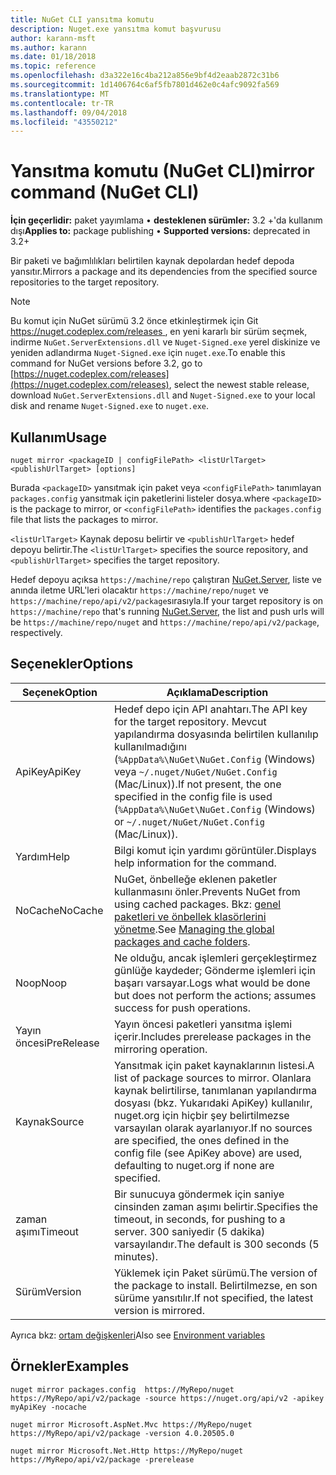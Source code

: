 ```yaml
---
title: NuGet CLI yansıtma komutu
description: Nuget.exe yansıtma komut başvurusu
author: karann-msft
ms.author: karann
ms.date: 01/18/2018
ms.topic: reference
ms.openlocfilehash: d3a322e16c4ba212a856e9bf4d2eaab2872c31b6
ms.sourcegitcommit: 1d1406764c6af5fb7801d462e0c4afc9092fa569
ms.translationtype: MT
ms.contentlocale: tr-TR
ms.lasthandoff: 09/04/2018
ms.locfileid: "43550212"
---
```

# <a name="mirror-command-nuget-cli"></a><span data-ttu-id="cdf6f-103">Yansıtma komutu (NuGet CLI)</span><span class="sxs-lookup"><span data-stu-id="cdf6f-103">mirror command (NuGet CLI)</span></span>

<span data-ttu-id="cdf6f-104">**İçin geçerlidir:** paket yayımlama &bullet; **desteklenen sürümler:** 3.2 +'da kullanım dışı</span><span class="sxs-lookup"><span data-stu-id="cdf6f-104">**Applies to:** package publishing &bullet; **Supported versions:** deprecated in 3.2+</span></span>

<span data-ttu-id="cdf6f-105">Bir paketi ve bağımlılıkları belirtilen kaynak depolardan hedef depoda yansıtır.</span><span class="sxs-lookup"><span data-stu-id="cdf6f-105">Mirrors a package and its dependencies from the specified source repositories to the target repository.</span></span>

> [!NOTE]
> <span data-ttu-id="cdf6f-106">Bu komut için NuGet sürümü 3.2 önce etkinleştirmek için Git [ https://nuget.codeplex.com/releases ](https://nuget.codeplex.com/releases), en yeni kararlı bir sürüm seçmek, indirme `NuGet.ServerExtensions.dll` ve `Nuget-Signed.exe` yerel diskinize ve yeniden adlandırma `Nuget-Signed.exe` için `nuget.exe`.</span><span class="sxs-lookup"><span data-stu-id="cdf6f-106">To enable this command for NuGet versions before 3.2, go to [https://nuget.codeplex.com/releases](https://nuget.codeplex.com/releases), select the newest stable release, download `NuGet.ServerExtensions.dll` and `Nuget-Signed.exe` to your local disk and rename `Nuget-Signed.exe` to `nuget.exe`.</span></span>

## <a name="usage"></a><span data-ttu-id="cdf6f-107">Kullanım</span><span class="sxs-lookup"><span data-stu-id="cdf6f-107">Usage</span></span>

```cli
nuget mirror <packageID | configFilePath> <listUrlTarget> <publishUrlTarget> [options]
```

<span data-ttu-id="cdf6f-108">Burada `<packageID>` yansıtmak için paket veya `<configFilePath>` tanımlayan `packages.config` yansıtmak için paketlerini listeler dosya.</span><span class="sxs-lookup"><span data-stu-id="cdf6f-108">where `<packageID>` is the package to mirror, or `<configFilePath>` identifies the `packages.config` file that lists the packages to mirror.</span></span>

<span data-ttu-id="cdf6f-109">`<listUrlTarget>` Kaynak deposu belirtir ve `<publishUrlTarget>` hedef depoyu belirtir.</span><span class="sxs-lookup"><span data-stu-id="cdf6f-109">The `<listUrlTarget>` specifies the source repository, and `<publishUrlTarget>` specifies the target repository.</span></span>

<span data-ttu-id="cdf6f-110">Hedef depoyu açıksa `https://machine/repo` çalıştıran [NuGet.Server](../hosting-packages/nuget-server.md), liste ve anında iletme URL'leri olacaktır `https://machine/repo/nuget` ve `https://machine/repo/api/v2/package`sırasıyla.</span><span class="sxs-lookup"><span data-stu-id="cdf6f-110">If your target repository is on `https://machine/repo` that's running [NuGet.Server](../hosting-packages/nuget-server.md), the list and push urls will be `https://machine/repo/nuget` and `https://machine/repo/api/v2/package`, respectively.</span></span>

## <a name="options"></a><span data-ttu-id="cdf6f-111">Seçenekler</span><span class="sxs-lookup"><span data-stu-id="cdf6f-111">Options</span></span>

| <span data-ttu-id="cdf6f-112">Seçenek</span><span class="sxs-lookup"><span data-stu-id="cdf6f-112">Option</span></span> | <span data-ttu-id="cdf6f-113">Açıklama</span><span class="sxs-lookup"><span data-stu-id="cdf6f-113">Description</span></span> |
| --- | --- |
| <span data-ttu-id="cdf6f-114">ApiKey</span><span class="sxs-lookup"><span data-stu-id="cdf6f-114">ApiKey</span></span> | <span data-ttu-id="cdf6f-115">Hedef depo için API anahtarı.</span><span class="sxs-lookup"><span data-stu-id="cdf6f-115">The API key for the target repository.</span></span> <span data-ttu-id="cdf6f-116">Mevcut yapılandırma dosyasında belirtilen kullanılıp kullanılmadığını (`%AppData%\NuGet\NuGet.Config` (Windows) veya `~/.nuget/NuGet/NuGet.Config` (Mac/Linux)).</span><span class="sxs-lookup"><span data-stu-id="cdf6f-116">If not present,  the one specified in the config file is used (`%AppData%\NuGet\NuGet.Config` (Windows) or `~/.nuget/NuGet/NuGet.Config` (Mac/Linux)).</span></span> |
| <span data-ttu-id="cdf6f-117">Yardım</span><span class="sxs-lookup"><span data-stu-id="cdf6f-117">Help</span></span> | <span data-ttu-id="cdf6f-118">Bilgi komut için yardımı görüntüler.</span><span class="sxs-lookup"><span data-stu-id="cdf6f-118">Displays help information for the command.</span></span> |
| <span data-ttu-id="cdf6f-119">NoCache</span><span class="sxs-lookup"><span data-stu-id="cdf6f-119">NoCache</span></span> | <span data-ttu-id="cdf6f-120">NuGet, önbelleğe eklenen paketler kullanmasını önler.</span><span class="sxs-lookup"><span data-stu-id="cdf6f-120">Prevents NuGet from using cached packages.</span></span> <span data-ttu-id="cdf6f-121">Bkz: [genel paketleri ve önbellek klasörlerini yönetme](../consume-packages/managing-the-global-packages-and-cache-folders.md).</span><span class="sxs-lookup"><span data-stu-id="cdf6f-121">See [Managing the global packages and cache folders](../consume-packages/managing-the-global-packages-and-cache-folders.md).</span></span> |
| <span data-ttu-id="cdf6f-122">Noop</span><span class="sxs-lookup"><span data-stu-id="cdf6f-122">Noop</span></span> | <span data-ttu-id="cdf6f-123">Ne olduğu, ancak işlemleri gerçekleştirmez günlüğe kaydeder; Gönderme işlemleri için başarı varsayar.</span><span class="sxs-lookup"><span data-stu-id="cdf6f-123">Logs what would be done but does not perform the actions; assumes success for push operations.</span></span> |
| <span data-ttu-id="cdf6f-124">Yayın öncesi</span><span class="sxs-lookup"><span data-stu-id="cdf6f-124">PreRelease</span></span> | <span data-ttu-id="cdf6f-125">Yayın öncesi paketleri yansıtma işlemi içerir.</span><span class="sxs-lookup"><span data-stu-id="cdf6f-125">Includes prerelease packages in the mirroring operation.</span></span> |
| <span data-ttu-id="cdf6f-126">Kaynak</span><span class="sxs-lookup"><span data-stu-id="cdf6f-126">Source</span></span> | <span data-ttu-id="cdf6f-127">Yansıtmak için paket kaynaklarının listesi.</span><span class="sxs-lookup"><span data-stu-id="cdf6f-127">A list of package sources to mirror.</span></span> <span data-ttu-id="cdf6f-128">Olanlara kaynak belirtilirse, tanımlanan yapılandırma dosyası (bkz. Yukarıdaki ApiKey) kullanılır, nuget.org için hiçbir şey belirtilmezse varsayılan olarak ayarlanıyor.</span><span class="sxs-lookup"><span data-stu-id="cdf6f-128">If no sources are specified, the ones defined in the config file (see ApiKey above) are used, defaulting to nuget.org if none are specified.</span></span> |
| <span data-ttu-id="cdf6f-129">zaman aşımı</span><span class="sxs-lookup"><span data-stu-id="cdf6f-129">Timeout</span></span> | <span data-ttu-id="cdf6f-130">Bir sunucuya göndermek için saniye cinsinden zaman aşımı belirtir.</span><span class="sxs-lookup"><span data-stu-id="cdf6f-130">Specifies the timeout, in seconds, for pushing to a server.</span></span> <span data-ttu-id="cdf6f-131">300 saniyedir (5 dakika) varsayılandır.</span><span class="sxs-lookup"><span data-stu-id="cdf6f-131">The default is 300 seconds (5 minutes).</span></span> |
| <span data-ttu-id="cdf6f-132">Sürüm</span><span class="sxs-lookup"><span data-stu-id="cdf6f-132">Version</span></span> | <span data-ttu-id="cdf6f-133">Yüklemek için Paket sürümü.</span><span class="sxs-lookup"><span data-stu-id="cdf6f-133">The version of the package to install.</span></span> <span data-ttu-id="cdf6f-134">Belirtilmezse, en son sürüme yansıtılır.</span><span class="sxs-lookup"><span data-stu-id="cdf6f-134">If not specified, the latest version is mirrored.</span></span> |

<span data-ttu-id="cdf6f-135">Ayrıca bkz: [ortam değişkenleri](cli-ref-environment-variables.md)</span><span class="sxs-lookup"><span data-stu-id="cdf6f-135">Also see [Environment variables](cli-ref-environment-variables.md)</span></span>

## <a name="examples"></a><span data-ttu-id="cdf6f-136">Örnekler</span><span class="sxs-lookup"><span data-stu-id="cdf6f-136">Examples</span></span>

```cli
nuget mirror packages.config  https://MyRepo/nuget https://MyRepo/api/v2/package -source https://nuget.org/api/v2 -apikey myApiKey -nocache

nuget mirror Microsoft.AspNet.Mvc https://MyRepo/nuget https://MyRepo/api/v2/package -version 4.0.20505.0

nuget mirror Microsoft.Net.Http https://MyRepo/nuget https://MyRepo/api/v2/package -prerelease
```
